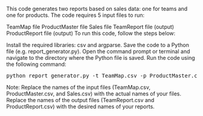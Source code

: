 This code generates two reports based on sales data: one for teams and one for products. The code requires 5 input files to run:

TeamMap file
ProductMaster file
Sales file
TeamReport file (output)
ProductReport file (output)
To run this code, follow the steps below:

Install the required libraries: csv and argparse.
Save the code to a Python file (e.g. report_generator.py).
Open the command prompt or terminal and navigate to the directory where the Python file is saved.
Run the code using the following command:
<pre>
python report_generator.py -t TeamMap.csv -p ProductMaster.csv -s Sales.csv --team-report TeamReport.csv --product-report ProductReport.csv
</pre>

Note: Replace the names of the input files (TeamMap.csv, ProductMaster.csv, and Sales.csv) with the actual names of your files. Replace the names of the output files (TeamReport.csv and ProductReport.csv) with the desired names of your reports.